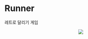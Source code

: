 # Runner
레트로 달리기 게임



<p align="center">
  <img src="![V20221122_005659000_A18DAA56-D2FD-4CEF-9427-3B0126BFD5FF](https://github.com/bboooyaho/Runner/assets/60571718/49d96187-ab7f-4a28-b5bd-545505a17382)">
</p>






